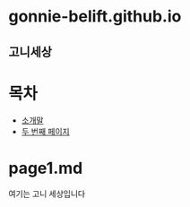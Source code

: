 # gonnie-belift.github.io
## 고니세상
# 목차

- [소개말](page1.md)
- [두 번째 페이지](page2.md)

# page1.md 
여기는 고니 세상입니다
